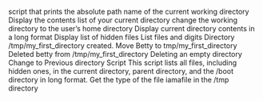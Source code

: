 script that prints the absolute path name of the current working directory
Display the contents list of your current directory
change the working directory to the user’s home directory
Display current directory contents in a long format
Display list of hidden files
List files and digits
Directory /tmp/my_first_directory created.
Move Betty to tmp/my_first_directory
Deleted betty from /tmp/my_first_directory
Deleting an empty directory
Change to Previous directory Script
This script lists all files, including hidden ones, in the current directory, parent directory, and the /boot directory in long format.
Get the type of the file iamafile in the /tmp directory

